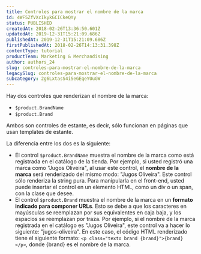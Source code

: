 ```yaml
---
title: Controles para mostrar el nombre de la marca
id: 4WF5ZfVXcIkykGCICkeQYy
status: PUBLISHED
createdAt: 2018-02-26T13:36:50.601Z
updatedAt: 2019-12-31T15:21:09.686Z
publishedAt: 2019-12-31T15:21:09.686Z
firstPublishedAt: 2018-02-26T14:13:31.398Z
contentType: tutorial
productTeam: Marketing & Merchandising
author: authors_24
slug: controles-para-mostrar-el-nombre-de-la-marca
legacySlug: controles-para-mostrar-el-nombre-de-la-marca
subcategory: 2g6LxtasS4iSeGEqeYUuGW
---
```


Hay dos controles que renderizan el nombre de la marca:
- `$product.BrandName`
- `$product.Brand`

Ambos son controles de estante, es decir, sólo funcionan en páginas que usan templates de estante.

La diferencia entre los dos es la siguiente:

- El control `$product.BrandName` muestra el nombre de la marca como está registrada en el catálogo de la tienda. Por ejemplo, si usted registró una marca como "Jugos Oliveira", al usar este control, el __nombre de la marca__ será renderizado del mismo modo: "Jugos Oliveira". Este control sólo renderiza la string pura. Para manipularla en el front-end, usted puede insertar el control en un elemento HTML, como un div o un span, con la clase que desee.
- El control `$product.Brand` muestra el nombre de la marca en un __formato indicado para componer URLs__. Esto se debe a que los caracteres en mayúsculas se reemplazan por sus equivalentes en caja baja, y los espacios se reemplazan por traza. Por ejemplo, si el nombre de la marca registrada en el catálogo es "Jugos Oliveira", este control va a hacer lo siguiente: "jugos-oliveira". En este caso, el código HTML renderizado tiene el siguiente formato: `<p class="texto brand {brand}">{brand}</p>`, donde {brand} es el nombre de la marca.
